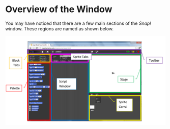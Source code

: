 # Overview of the Window

 You may have noticed that there are a few main sections of the _Snap!_ window. These regions are named as shown below.

![](../.gitbook/assets/image%20%2883%29.png)

